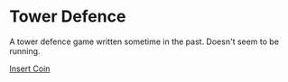 # Tower Defence

A tower defence game written sometime in the past. Doesn't seem to be running.

[Insert Coin](https://tomcahill.github.io/tower-defence)
